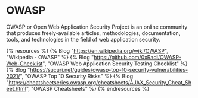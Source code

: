# OWASP

OWASP or Open Web Application Security Project is an online community that produces freely-available articles, methodologies, documentation, tools, and technologies in the field of web application security.

{% resources %}
  {% Blog "https://en.wikipedia.org/wiki/OWASP", "Wikipedia - OWASP" %}
  {% Blog "https://github.com/0xRadi/OWASP-Web-Checklist", "OWASP Web Application Security Testing Checklist" %}
  {% Blog "https://sucuri.net/guides/owasp-top-10-security-vulnerabilities-2021/", "OWASP Top 10 Security Risks" %}
  {% Blog "https://cheatsheetseries.owasp.org/cheatsheets/AJAX_Security_Cheat_Sheet.html", "OWASP Cheatsheets" %}
{% endresources %}
